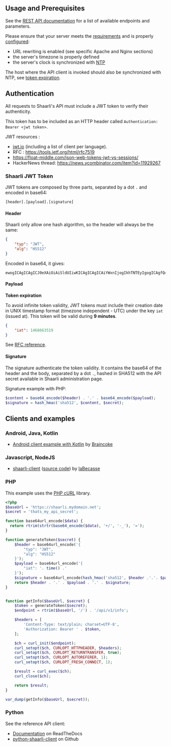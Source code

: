 ## Usage and Prerequisites

See the [REST API documentation](http://shaarli.github.io/api-documentation/)
for a list of available endpoints and parameters.

Please ensure that your server meets the
[requirements](Server-configuration#prerequisites) and is properly
[configured](Server-configuration):

- URL rewriting is enabled (see specific Apache and Nginx sections)
- the server's timezone is properly defined
- the server's clock is synchronized with
  [NTP](https://en.wikipedia.org/wiki/Network_Time_Protocol)

The host where the API client is invoked should also be synchronized with NTP,
see [token expiration](#payload).

## Authentication

All requests to Shaarli's API must include a JWT token to verify their authenticity.

This token has to be included as an HTTP header called `Authentication: Bearer <jwt token>`.

JWT resources :

- [jwt.io](https://jwt.io) (including a list of client per language).
- RFC : https://tools.ietf.org/html/rfc7519
- https://float-middle.com/json-web-tokens-jwt-vs-sessions/
- HackerNews thread: https://news.ycombinator.com/item?id=11929267


### Shaarli JWT Token

JWT tokens are composed by three parts, separated by a dot `.` and encoded in base64:

```
[header].[payload].[signature]
```

#### Header

Shaarli only allow one hash algorithm, so the header will always be the same:

```json
{
    "typ": "JWT",
    "alg": "HS512"
}
```

Encoded in base64, it gives:

```
ewogICAgICAgICJ0eXAiOiAiSldUIiwKICAgICAgICAiYWxnIjogIkhTNTEyIgogICAgfQ==
```

#### Payload

**Token expiration**

To avoid infinite token validity, JWT tokens must include their creation date
in UNIX timestamp format (timezone independent - UTC) under the key `iat` (issued at).
This token will be valid during **9 minutes**.

```json
{
    "iat": 1468663519
}
```

See [RFC reference](https://tools.ietf.org/html/rfc7519#section-4.1.6).


#### Signature

The signature authenticate the token validity. It contains the base64 of the header and the body, separated by a dot `.`, hashed in SHA512 with the API secret available in Shaarli administration page.

Signature example with PHP:

```php
$content = base64_encode($header) . '.' . base64_encode($payload);
$signature = hash_hmac('sha512', $content, $secret);
```


## Clients and examples
### Android, Java, Kotlin

- [Android client example with Kotlin](https://gitlab.com/snippets/1665808)
  by [Braincoke](https://github.com/Braincoke)

### Javascript, NodeJS

- [shaarli-client](https://www.npmjs.com/package/shaarli-client)
  ([source code](https://github.com/laBecasse/shaarli-client))
  by [laBecasse](https://github.com/laBecasse)

### PHP

This example uses the [PHP cURL](http://php.net/manual/en/book.curl.php) library.

```php
<?php
$baseUrl = 'https://shaarli.mydomain.net';
$secret = 'thats_my_api_secret';

function base64url_encode($data) {
  return rtrim(strtr(base64_encode($data), '+/', '-_'), '=');
}

function generateToken($secret) {
    $header = base64url_encode('{
        "typ": "JWT",
        "alg": "HS512"
    }');
    $payload = base64url_encode('{
        "iat": '. time() .'
    }');
    $signature = base64url_encode(hash_hmac('sha512', $header .'.'. $payload , $secret, true));
    return $header . '.' . $payload . '.' . $signature;
}


function getInfo($baseUrl, $secret) {
    $token = generateToken($secret);
    $endpoint = rtrim($baseUrl, '/') . '/api/v1/info';

    $headers = [
        'Content-Type: text/plain; charset=UTF-8',
        'Authorization: Bearer ' . $token,
    ];

    $ch = curl_init($endpoint);
    curl_setopt($ch, CURLOPT_HTTPHEADER, $headers);
    curl_setopt($ch, CURLOPT_RETURNTRANSFER, true);
    curl_setopt($ch, CURLOPT_AUTOREFERER, 1);
    curl_setopt($ch, CURLOPT_FRESH_CONNECT, 1);

    $result = curl_exec($ch);
    curl_close($ch);

    return $result;
}

var_dump(getInfo($baseUrl, $secret));
```


### Python

See the reference API client:

- [Documentation](http://python-shaarli-client.readthedocs.io/en/latest/) on ReadTheDocs
- [python-shaarli-client](https://github.com/shaarli/python-shaarli-client) on Github
